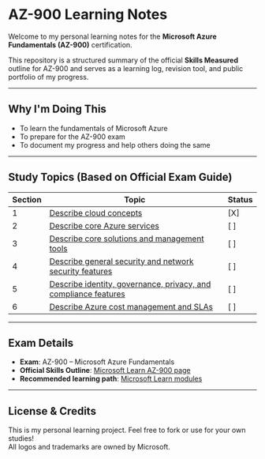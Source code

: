 # AZ-900 Learning Notes

Welcome to my personal learning notes for the **Microsoft Azure Fundamentals (AZ-900)** certification.

This repository is a structured summary of the official **Skills Measured** outline for AZ-900 and serves as a learning log, revision tool, and public portfolio of my progress.

---

## Why I'm Doing This

- To learn the fundamentals of Microsoft Azure
- To prepare for the AZ-900 exam
- To document my progress and help others doing the same

---

## Study Topics (Based on Official Exam Guide)

| Section | Topic | Status |
|--------|-------|--------|
| 1 | [Describe cloud concepts](01-describe-cloud-concepts.md) | [X] |
| 2 | [Describe core Azure services](02-describe-core-azure-services.md) | [ ] |
| 3 | [Describe core solutions and management tools](03-describe-core-solutions-and-management-tools.md) | [ ] |
| 4 | [Describe general security and network security features](04-describe-general-security-and-network-security-features.md) | [ ] |
| 5 | [Describe identity, governance, privacy, and compliance features](05-describe-identity-governance-privacy-and-compliance.md) | [ ] |
| 6 | [Describe Azure cost management and SLAs](06-describe-azure-cost-management-and-slas.md) | [ ] |

---

## Exam Details

- **Exam**: AZ-900 – Microsoft Azure Fundamentals  
- **Official Skills Outline**: [Microsoft Learn AZ-900 page](https://learn.microsoft.com/en-us/certifications/exams/az-900/)  
- **Recommended learning path**: [Microsoft Learn modules](https://learn.microsoft.com/en-us/training/paths/azure-fundamentals/)

---

## License & Credits

This is my personal learning project. Feel free to fork or use for your own studies!  
All logos and trademarks are owned by Microsoft.
